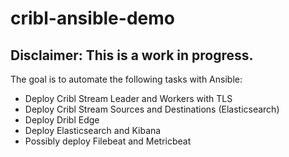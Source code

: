 # cribl-ansible-demo

## Disclaimer: This is a work in progress. 

The goal is to automate the following tasks with Ansible:

- Deploy Cribl Stream Leader and Workers with TLS
- Deploy Cribl Stream Sources and Destinations (Elasticsearch)
- Deploy Dribl Edge
- Deploy Elasticsearch and Kibana
- Possibly deploy Filebeat and Metricbeat